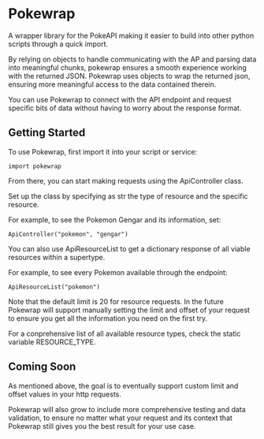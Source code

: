 # Pokewrap
A wrapper library for the PokeAPI making it easier to build into other python scripts through a quick import.

By relying on objects to handle communicating with the AP and parsing data into meaningful chunks, pokewrap ensures a smooth experience working with the returned JSON. Pokewrap uses objects to wrap the returned json, ensuring more meaningful access to the data contained therein. 

You can use Pokewrap to connect with the API endpoint and request specific bits of data without having to worry about the response format.

## Getting Started
To use Pokewrap, first import it into your script or service:

```
import pokewrap
```

From there, you can start making requests using the ApiController class.

Set up the class by specifying as str the type of resource and the specific resource.

For example, to see the Pokemon Gengar and its information, set:

```
ApiController("pokemon", "gengar")
```

You can also use ApiResourceList to get a dictionary response of all viable resources within a supertype.

For example, to see every Pokemon available through the endpoint:

```
ApiResourceList("pokemon")
```

Note that the default limit is 20 for resource requests. In the future Pokewrap will support manually setting the limit and offset of your request to ensure you get all the information you need on the first try.

For a conprehensive list of all available resource types, check the static variable RESOURCE_TYPE.

## Coming Soon

As mentioned above, the goal is to eventually support custom limit and offset values in your http requests.

Pokewrap will also grow to include more comprehensive testing and data validation, to ensure no matter what your request and its context that Pokewrap still gives you the best result for your use case.
